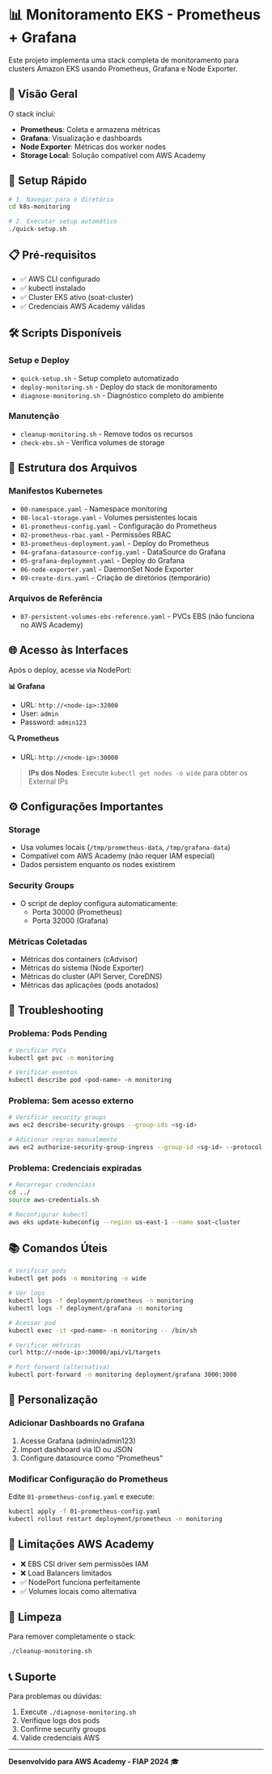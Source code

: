 # 📊 Monitoramento EKS - Prometheus + Grafana

Este projeto implementa uma stack completa de monitoramento para clusters Amazon EKS usando Prometheus, Grafana e Node Exporter.

## 🎯 **Visão Geral**

O stack inclui:
- **Prometheus**: Coleta e armazena métricas
- **Grafana**: Visualização e dashboards  
- **Node Exporter**: Métricas dos worker nodes
- **Storage Local**: Solução compatível com AWS Academy

## 🚀 **Setup Rápido**

```bash
# 1. Navegar para o diretório
cd k8s-monitoring

# 2. Executar setup automático
./quick-setup.sh
```

## 📋 **Pré-requisitos**

- ✅ AWS CLI configurado
- ✅ kubectl instalado
- ✅ Cluster EKS ativo (soat-cluster)
- ✅ Credenciais AWS Academy válidas

## 🛠️ **Scripts Disponíveis**

### **Setup e Deploy**
- `quick-setup.sh` - Setup completo automatizado
- `deploy-monitoring.sh` - Deploy do stack de monitoramento
- `diagnose-monitoring.sh` - Diagnóstico completo do ambiente

### **Manutenção**
- `cleanup-monitoring.sh` - Remove todos os recursos
- `check-ebs.sh` - Verifica volumes de storage

## 📁 **Estrutura dos Arquivos**

### **Manifestos Kubernetes**
- `00-namespace.yaml` - Namespace monitoring
- `08-local-storage.yaml` - Volumes persistentes locais
- `01-prometheus-config.yaml` - Configuração do Prometheus
- `02-prometheus-rbac.yaml` - Permissões RBAC
- `03-prometheus-deployment.yaml` - Deploy do Prometheus
- `04-grafana-datasource-config.yaml` - DataSource do Grafana
- `05-grafana-deployment.yaml` - Deploy do Grafana
- `06-node-exporter.yaml` - DaemonSet Node Exporter
- `09-create-dirs.yaml` - Criação de diretórios (temporário)

### **Arquivos de Referência**
- `07-persistent-volumes-ebs-reference.yaml` - PVCs EBS (não funciona no AWS Academy)

## 🌐 **Acesso às Interfaces**

Após o deploy, acesse via NodePort:

**📊 Grafana**
- URL: `http://<node-ip>:32000`
- User: `admin`
- Password: `admin123`

**🔍 Prometheus**  
- URL: `http://<node-ip>:30000`

> **IPs dos Nodes**: Execute `kubectl get nodes -o wide` para obter os External IPs

## ⚙️ **Configurações Importantes**

### **Storage**
- Usa volumes locais (`/tmp/prometheus-data`, `/tmp/grafana-data`)
- Compatível com AWS Academy (não requer IAM especial)
- Dados persistem enquanto os nodes existirem

### **Security Groups**
- O script de deploy configura automaticamente:
  - Porta 30000 (Prometheus)
  - Porta 32000 (Grafana)

### **Métricas Coletadas**
- Métricas dos containers (cAdvisor)
- Métricas do sistema (Node Exporter)
- Métricas do cluster (API Server, CoreDNS)
- Métricas das aplicações (pods anotados)

## 🔧 **Troubleshooting**

### **Problema: Pods Pending**
```bash
# Verificar PVCs
kubectl get pvc -n monitoring

# Verificar eventos
kubectl describe pod <pod-name> -n monitoring
```

### **Problema: Sem acesso externo**
```bash
# Verificar security groups
aws ec2 describe-security-groups --group-ids <sg-id>

# Adicionar regras manualmente
aws ec2 authorize-security-group-ingress --group-id <sg-id> --protocol tcp --port 30000-32000 --cidr 0.0.0.0/0
```

### **Problema: Credenciais expiradas**
```bash
# Recarregar credenciais
cd ../
source aws-credentials.sh

# Reconfigurar kubectl
aws eks update-kubeconfig --region us-east-1 --name soat-cluster
```

## 📚 **Comandos Úteis**

```bash
# Verificar pods
kubectl get pods -n monitoring -o wide

# Ver logs
kubectl logs -f deployment/prometheus -n monitoring
kubectl logs -f deployment/grafana -n monitoring

# Acessar pod
kubectl exec -it <pod-name> -n monitoring -- /bin/sh

# Verificar métricas
curl http://<node-ip>:30000/api/v1/targets

# Port forward (alternativa)
kubectl port-forward -n monitoring deployment/grafana 3000:3000
```

## 🎨 **Personalização**

### **Adicionar Dashboards no Grafana**
1. Acesse Grafana (admin/admin123)
2. Import dashboard via ID ou JSON
3. Configure datasource como "Prometheus"

### **Modificar Configuração do Prometheus**
Edite `01-prometheus-config.yaml` e execute:
```bash
kubectl apply -f 01-prometheus-config.yaml
kubectl rollout restart deployment/prometheus -n monitoring
```

## 🚨 **Limitações AWS Academy**

- ❌ EBS CSI driver sem permissões IAM
- ❌ Load Balancers limitados
- ✅ NodePort funciona perfeitamente
- ✅ Volumes locais como alternativa

## 🧹 **Limpeza**

Para remover completamente o stack:
```bash
./cleanup-monitoring.sh
```

## 📞 **Suporte**

Para problemas ou dúvidas:
1. Execute `./diagnose-monitoring.sh`
2. Verifique logs dos pods
3. Confirme security groups
4. Valide credenciais AWS

---

**Desenvolvido para AWS Academy - FIAP 2024** 🎓
